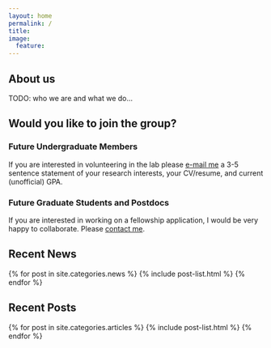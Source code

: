 ```yaml
---
layout: home
permalink: /
title:
image:
  feature: 
---
```


## About us

TODO: who we are and what we do...


## Would you like to join the group?
### Future Undergraduate Members

If you are interested in volunteering in the lab please [e-mail me](mailto:terps@auburn.edu) a 3-5 sentence statement of your research interests, your CV/resume, and current (unofficial) GPA.


### Future Graduate Students and Postdocs

If you are interested in working on a fellowship application, I would be very happy to collaborate. Please [contact me](mailto:terps@auburn.edu).


## Recent News

<div class="tiles">
{% for post in site.categories.news %}
	{% include post-list.html %}
{% endfor %}
</div><!-- /.tiles -->


## Recent Posts

<div class="tiles">
{% for post in site.categories.articles %}
	{% include post-list.html %}
{% endfor %}
</div><!-- /.tiles -->

